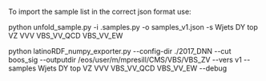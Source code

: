 To import the sample list in the correct json format use:

python unfold_sample.py -i .samples.py -o samples_v1.json -s Wjets DY top VZ VVV VBS_VV_QCD VBS_VV_EW


python latinoRDF_numpy_exporter.py  --config-dir ./2017_DNN  --cut boos_sig  --outputdir /eos/user/m/mpresill/CMS/VBS/VBS_ZV  --vers v1  --samples Wjets DY top VZ VVV VBS_VV_QCD VBS_VV_EW  --debug
